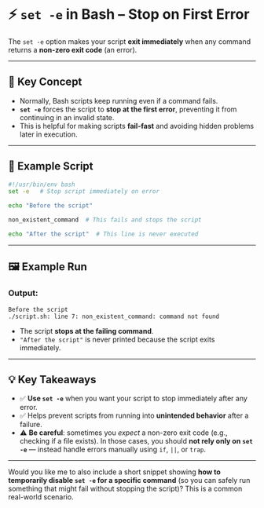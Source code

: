 # ⚡ `set -e` in Bash – Stop on First Error

The `set -e` option makes your script **exit immediately** when any command returns a **non-zero exit code** (an error).

---

## 🧠 Key Concept

* Normally, Bash scripts keep running even if a command fails.
* **`set -e`** forces the script to **stop at the first error**, preventing it from continuing in an invalid state.
* This is helpful for making scripts **fail-fast** and avoiding hidden problems later in execution.

---

## 📝 Example Script

```bash
#!/usr/bin/env bash
set -e   # Stop script immediately on error

echo "Before the script"

non_existent_command  # This fails and stops the script

echo "After the script"  # This line is never executed
```

---

## 🖼 Example Run

### Output:

```
Before the script
./script.sh: line 7: non_existent_command: command not found
```

* The script **stops at the failing command**.
* `"After the script"` is never printed because the script exits immediately.

---

## 💡 Key Takeaways

* ✅ **Use `set -e`** when you want your script to stop immediately after any error.
* ✅ Helps prevent scripts from running into **unintended behavior** after a failure.
* ⚠️ **Be careful**: sometimes you *expect* a non-zero exit code (e.g., checking if a file exists).
  In those cases, you should **not rely only on `set -e`** — instead handle errors manually using `if`, `||`, or `trap`.

---

Would you like me to also include a short snippet showing **how to temporarily disable `set -e` for a specific command** (so you can safely run something that might fail without stopping the script)? This is a common real-world scenario.
